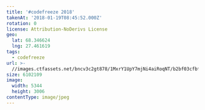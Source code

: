 ```yaml
---
title: '#codefreeze 2018'
takenAt: '2018-01-19T08:45:52.000Z'
rotation: 0
license: Attribution-NoDerivs License
geo:
  lat: 68.346624
  lng: 27.461619
tags:
  - codefreeze
url: >-
  //images.ctfassets.net/bncv3c2gt878/1MxrY1UpY7mjNi4aiRoqNT/b2bf03cfbfb363bd6693f025c18d1acb/codefreeze-2018_39091588214_o
size: 6102109
image:
  width: 5344
  height: 3006
contentType: image/jpeg
---
```


